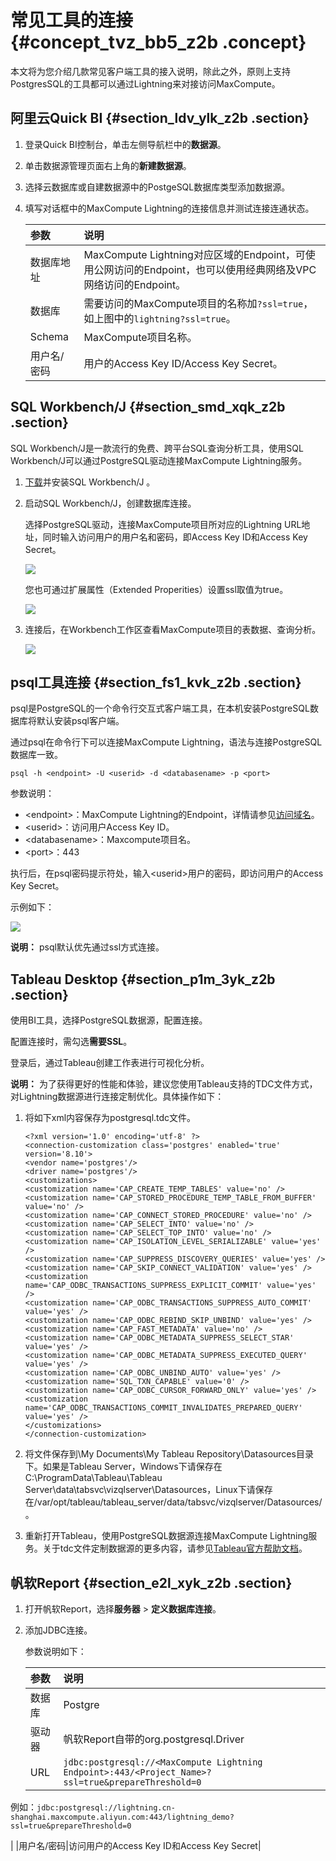 # 常见工具的连接 {#concept_tvz_bb5_z2b .concept}

本文将为您介绍几款常见客户端工具的接入说明，除此之外，原则上支持PostgresSQL的工具都可以通过Lightning来对接访问MaxCompute。

## 阿里云Quick BI {#section_ldv_ylk_z2b .section}

1.  登录Quick BI控制台，单击左侧导航栏中的**数据源**。
2.  单击数据源管理页面右上角的**新建数据源**。
3.  选择云数据库或自建数据源中的PostgeSQL数据库类型添加数据源。
4.  填写对话框中的MaxCompute Lightning的连接信息并测试连接连通状态。

    |参数|说明|
    |:-|:-|
    |数据库地址|MaxCompute Lightning对应区域的Endpoint，可使用公网访问的Endpoint，也可以使用经典网络及VPC网络访问的Endpoint。|
    |数据库|需要访问的MaxCompute项目的名称加`?ssl=true`，如上图中的`lightning?ssl=true`。|
    |Schema|MaxCompute项目名称。|
    |用户名/密码|用户的Access Key ID/Access Key Secret。|


## SQL Workbench/J {#section_smd_xqk_z2b .section}

SQL Workbench/J是一款流行的免费、跨平台SQL查询分析工具，使用SQL Workbench/J可以通过PostgreSQL驱动连接MaxCompute Lightning服务。

1.  [下载](http://www.sql-workbench.eu/downloads.html)并安装SQL Workbench/J 。
2.  启动SQL Workbench/J，创建数据库连接。

    选择PostgreSQL驱动，连接MaxCompute项目所对应的Lightning URL地址，同时输入访问用户的用户名和密码，即Access Key ID和Access Key Secret。

    ![](http://static-aliyun-doc.oss-cn-hangzhou.aliyuncs.com/assets/img/20126/154324538611161_zh-CN.jpg)

    您也可通过扩展属性（Extended Properities）设置ssl取值为true。

    ![](http://static-aliyun-doc.oss-cn-hangzhou.aliyuncs.com/assets/img/20126/154324538611162_zh-CN.jpg)

3.  连接后，在Workbench工作区查看MaxCompute项目的表数据、查询分析。

    ![](http://static-aliyun-doc.oss-cn-hangzhou.aliyuncs.com/assets/img/20126/154324538611163_zh-CN.jpg)


## psql工具连接 {#section_fs1_kvk_z2b .section}

psql是PostgreSQL的一个命令行交互式客户端工具，在本机安装PostgreSQL数据库将默认安装psql客户端。

通过psql在命令行下可以连接MaxCompute Lightning，语法与连接PostgreSQL数据库一致。

```
psql -h <endpoint> -U <userid> -d <databasename> -p <port>
```

参数说明：

-   <endpoint\>：MaxCompute Lightning的Endpoint，详情请参见[访问域名](intl.zh-CN/用户指南/Lightning/访问域名.md#)。
-   <userid\>：访问用户Access Key ID。
-   <databasename\>：Maxcompute项目名。
-   <port\>：443

执行后，在psql密码提示符处，输入<userid\>用户的密码，即访问用户的Access Key Secret。

示例如下：

![](http://static-aliyun-doc.oss-cn-hangzhou.aliyuncs.com/assets/img/20126/154324538611164_zh-CN.jpg)

**说明：** psql默认优先通过ssl方式连接。

## Tableau Desktop {#section_p1m_3yk_z2b .section}

使用BI工具，选择PostgreSQL数据源，配置连接。

配置连接时，需勾选**需要SSL**。

登录后，通过Tableau创建工作表进行可视化分析。

**说明：** 为了获得更好的性能和体验，建议您使用Tableau支持的TDC文件方式，对Lightning数据源进行连接定制优化。具体操作如下：

1.  将如下xml内容保存为postgresql.tdc文件。

    ```
    <?xml version='1.0' encoding='utf-8' ?>
    <connection-customization class='postgres' enabled='true' version='8.10'>
    <vendor name='postgres'/>
    <driver name='postgres'/>
    <customizations>
    <customization name='CAP_CREATE_TEMP_TABLES' value='no' />
    <customization name='CAP_STORED_PROCEDURE_TEMP_TABLE_FROM_BUFFER' value='no' />
    <customization name='CAP_CONNECT_STORED_PROCEDURE' value='no' />
    <customization name='CAP_SELECT_INTO' value='no' />
    <customization name='CAP_SELECT_TOP_INTO' value='no' />
    <customization name='CAP_ISOLATION_LEVEL_SERIALIZABLE' value='yes' />
    <customization name='CAP_SUPPRESS_DISCOVERY_QUERIES' value='yes' />
    <customization name='CAP_SKIP_CONNECT_VALIDATION' value='yes' />
    <customization name='CAP_ODBC_TRANSACTIONS_SUPPRESS_EXPLICIT_COMMIT' value='yes' />
    <customization name='CAP_ODBC_TRANSACTIONS_SUPPRESS_AUTO_COMMIT' value='yes' />
    <customization name='CAP_ODBC_REBIND_SKIP_UNBIND' value='yes' />
    <customization name='CAP_FAST_METADATA' value='no' />
    <customization name='CAP_ODBC_METADATA_SUPPRESS_SELECT_STAR' value='yes' />
    <customization name='CAP_ODBC_METADATA_SUPPRESS_EXECUTED_QUERY' value='yes' />
    <customization name='CAP_ODBC_UNBIND_AUTO' value='yes' />
    <customization name='SQL_TXN_CAPABLE' value='0' />
    <customization name='CAP_ODBC_CURSOR_FORWARD_ONLY' value='yes' />
    <customization name='CAP_ODBC_TRANSACTIONS_COMMIT_INVALIDATES_PREPARED_QUERY' value='yes' />
    </customizations>
    </connection-customization>
    
    ```

2.  将文件保存到\\My Documents\\My Tableau Repository\\Datasources目录下。如果是Tableau Server，Windows下请保存在C:\\ProgramData\\Tableau\\Tableau Server\\data\\tabsvc\\vizqlserver\\Datasources，Linux下请保存在/var/opt/tableau/tableau\_server/data/tabsvc/vizqlserver/Datasources/。
3.  重新打开Tableau，使用PostgreSQL数据源连接MaxCompute Lightning服务。关于tdc文件定制数据源的更多内容，请参见[Tableau官方帮助文档](https://onlinehelp.tableau.com/current/pro/desktop/en-us/odbc_customize.html#global_tdc)。

## 帆软Report {#section_e2l_xyk_z2b .section}

1.  打开帆软Report，选择**服务器** \> **定义数据库连接**。
2.  添加JDBC连接。

    参数说明如下：

    |参数|说明|
    |:-|:-|
    |数据库|Postgre|
    |驱动器|帆软Report自带的org.postgresql.Driver|
    |URL| `jdbc:postgresql://<MaxCompute Lightning Endpoint>:443/<Project_Name>?ssl=true&prepareThreshold=0`

 例如：`jdbc:postgresql://lightning.cn-shanghai.maxcompute.aliyun.com:443/lightning_demo?ssl=true&prepareThreshold=0`

 |
    |用户名/密码|访问用户的Access Key ID和Access Key Secret|


